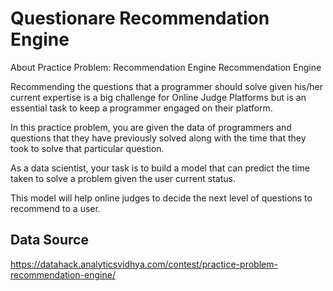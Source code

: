 # Questionare Recommendation Engine

About Practice Problem: Recommendation Engine
Recommendation Engine

Recommending the questions that a programmer should solve given his/her current expertise is a big challenge for Online Judge Platforms but is an essential task to keep a programmer engaged on their platform.

In this practice problem, you are given the data of programmers and questions that they have previously solved along with the time that they took to solve that particular question.

As a data scientist, your task is to build a model that can predict the time taken to solve a problem given the user current status.

This model will help online judges to decide the next level of questions to recommend to a user.

## Data Source 
https://datahack.analyticsvidhya.com/contest/practice-problem-recommendation-engine/
